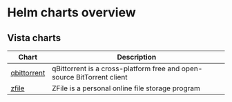 # Helm charts overview

## Vista charts

| Chart | Description |
| ----- | ----------- |
| [qbittorrent](./qbittorrent) | qBittorrent is a cross-platform free and open-source BitTorrent client |
| [zfile](./zfile) | ZFile is a personal online file storage program |
